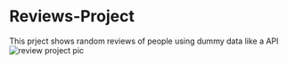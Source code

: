 # Reviews-Project
This prject shows random reviews of people using dummy data like a API
![review project pic](https://user-images.githubusercontent.com/39372265/171844104-5e8921d4-8c7e-49f3-9c05-0c6574e7b359.png)
